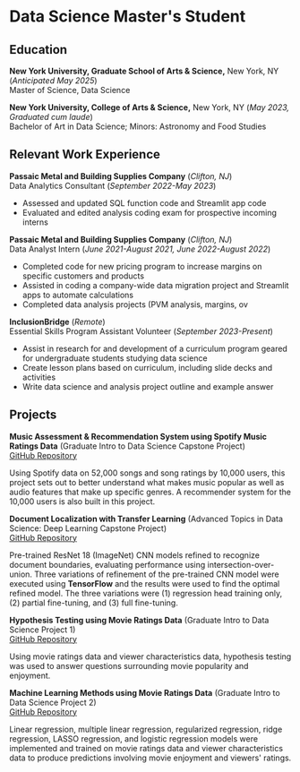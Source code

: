 # Data Science Master's Student

## Education
**New York University, Graduate School of Arts & Science,** New York, NY (_Anticipated May 2025_)  
Master of Science, Data Science

**New York University, College of Arts & Science,** New York, NY (_May 2023, Graduated cum laude_)  
Bachelor of Art in Data Science; Minors: Astronomy and Food Studies

## Relevant Work Experience
**Passaic Metal and Building Supplies Company** (_Clifton, NJ_)  
Data Analytics Consultant (_September 2022-May 2023_)  
* Assessed and updated SQL function code and Streamlit app code
* Evaluated and edited analysis coding exam for prospective incoming interns

**Passaic Metal and Building Supplies Company** (_Clifton, NJ_)  
Data Analyst Intern (_June 2021-August 2021, June 2022-August 2022_)  
* Completed code for new pricing program to increase margins on specific customers and products
* Assisted in coding a company-wide data migration project and Streamlit apps to automate calculations
* Completed data analysis projects (PVM analysis, margins, ov

**InclusionBridge** (_Remote_)  
Essential Skills Program Assistant Volunteer (_September 2023-Present_)  
* Assist in research for and development of a curriculum program geared for undergraduate students studying data science
* Create lesson plans based on curriculum, including slide decks and activities
* Write data science and analysis project outline and example answer


## Projects
**Music Assessment & Recommendation System using Spotify Music Ratings Data** (Graduate Intro to Data Science Capstone Project)  
[GitHub Repository](https://github.com/sophiejuco/DSGA-1001_Final_Project)  

Using Spotify data on 52,000 songs and song ratings by 10,000 users, this project sets out to better understand what makes music popular as well as audio features that make up specific genres. A recommender system for the 10,000 users is also built in this project.

**Document Localization with Transfer Learning** (Advanced Topics in Data Science: Deep Learning Capstone Project)  
[GitHub Repository](https://github.com/sophiejuco/DS301_final_project)  

Pre-trained ResNet 18 (ImageNet) CNN models refined to recognize document boundaries, evaluating performance using intersection-over-union. Three variations of refinement of the pre-trained CNN model were executed using **TensorFlow** and the results were used to find the optimal refined model. The three variations were (1) regression head training only, (2) partial fine-tuning, and (3) full fine-tuning.

**Hypothesis Testing using Movie Ratings Data** (Graduate Intro to Data Science Project 1)  
[GitHub Repository](https://github.com/sophiejuco/DSGA-1001_data_analysis_project1)  

Using movie ratings data and viewer characteristics data, hypothesis testing was used to answer questions surrounding movie popularity and enjoyment.

**Machine Learning Methods using Movie Ratings Data** (Graduate Intro to Data Science Project 2)  
[GitHub Repository](https://github.com/sophiejuco/DSGA-1001_Data_Analysis_Project2)  

Linear regression, multiple linear regression, regularized regression, ridge regression, LASSO regression, and logistic regression models were implemented and trained on movie ratings data and viewer characteristics data to produce predictions involving movie enjoyment and viewers' ratings.
